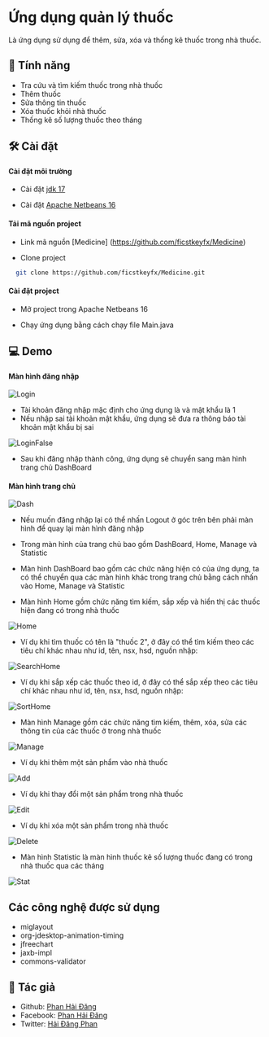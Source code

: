 
# Ứng dụng quản lý thuốc

Là ứng dụng sử dụng để thêm, sửa, xóa và thống kê thuốc trong nhà thuốc.


## 🧐 Tính năng
- Tra cứu và tìm kiếm thuốc trong nhà thuốc
- Thêm thuốc
- Sửa thông tin thuốc
- Xóa thuốc khỏi nhà thuốc
- Thống kê số lượng thuốc theo tháng

## 🛠️ Cài đặt

#### Cài đặt môi trường

* Cài đặt [jdk 17](https://download.oracle.com/java/17/latest/jdk-17_windows-x64_bin.exe)

* Cài đặt [Apache Netbeans 16](https://netbeans.apache.org/download/nb16/)


 #### Tải mã nguồn project

* Link mã nguồn [Medicine] (https://github.com/ficstkeyfx/Medicine)

* Clone project

```bash
  git clone https://github.com/ficstkeyfx/Medicine.git
```

#### Cài đặt project
* Mở project trong Apache Netbeans 16

* Chạy ứng dụng bằng cách chạy file Main.java
## 💻 Demo

#### Màn hình đăng nhập

![Login](https://github.com/ficstkeyfx/Medicine/blob/main/readmeImage/Demo/LoginFrame.png?raw=true)

- Tài khoản đăng nhập mặc định cho ứng dụng là  và mật khẩu là 1
- Nếu nhập sai tài khoản mật khẩu, ứng dụng sẽ đưa ra thông báo tài khoản mật khẩu bị sai

![LoginFalse](https://github.com/ficstkeyfx/Medicine/blob/main/readmeImage/Demo/LoginFalse.png?raw=true)

- Sau khi đăng nhập thành công, ứng dụng sẽ chuyển sang màn hình trang chủ DashBoard

#### Màn hình trang chủ

![Dash](https://github.com/ficstkeyfx/Medicine/blob/main/readmeImage/Demo/DashFrame.png?raw=true)

- Nếu muốn đăng nhập lại có thể nhấn Logout ở góc trên bên phải màn hình để quay lại màn hình đăng nhập

- Trong màn hình của trang chủ bao gồm DashBoard, Home, Manage và Statistic

- Màn hình DashBoard bao gồm các chức năng hiện có của ứng dụng, ta có thể chuyển qua các màn hình khác trong trang chủ bằng cách nhấn vào Home, Manage và Statistic

- Màn hình Home gồm chức năng tìm kiếm, sắp xếp và hiển thị các thuốc hiện đang có trong nhà thuốc

![Home](https://github.com/ficstkeyfx/Medicine/blob/main/readmeImage/Demo/HomePanel.png?raw=true)

- Ví dụ khi tìm thuốc có tên là "thuốc 2", ở đây có thể tìm kiếm theo các tiêu chí khác nhau như id, tên, nsx, hsd, nguồn nhập:

![SearchHome](https://github.com/ficstkeyfx/Medicine/blob/main/readmeImage/Demo/HomeSearch.png?raw=true)

- Ví dụ khi sắp xếp các thuốc theo id, ở đây có thể sắp xếp theo các tiêu chí khác nhau như id, tên, nsx, hsd, nguồn nhập:

![SortHome](https://github.com/ficstkeyfx/Medicine/blob/main/readmeImage/Demo/HomeSort.png?raw=true)

- Màn hình Manage gồm các chức năng tìm kiếm, thêm, xóa, sửa các thông tin của các thuốc ở trong nhà thuốc

![Manage](https://github.com/ficstkeyfx/Medicine/blob/main/readmeImage/Demo/ManageFrame.png?raw=true)

- Ví dụ khi thêm một sản phẩm vào nhà thuốc

![Add](https://github.com/ficstkeyfx/Medicine/blob/main/readmeImage/Demo/ManageAdd.png?raw=true)

- Ví dụ khi thay đổi một sản phẩm trong nhà thuốc

![Edit](https://github.com/ficstkeyfx/Medicine/blob/main/readmeImage/Demo/HomeEdit.png?raw=true)

- Ví dụ khi xóa một sản phẩm trong nhà thuốc

![Delete](https://github.com/ficstkeyfx/Medicine/blob/main/readmeImage/Demo/ManageDelete.png?raw=true)

- Màn hình Statistic là màn hình thuốc kê số lượng thuốc đang có trong nhà thuốc qua các tháng

![Stat](https://github.com/ficstkeyfx/Medicine/blob/main/readmeImage/Demo/Stat.png?raw=true)







## Các công nghệ được sử dụng

- miglayout 
- org-jdesktop-animation-timing
- jfreechart
- jaxb-impl
- commons-validator
## 🚀 Tác giả

- Github: [Phan Hải Đăng](https://github.com/ficstkeyfx)
- Facebook: [Phan Hải Đăng](https://www.facebook.com/profile.php?id=100026199068238)
- Twitter: [Hải Đăng Phan](https://twitter.com/im__dang)
